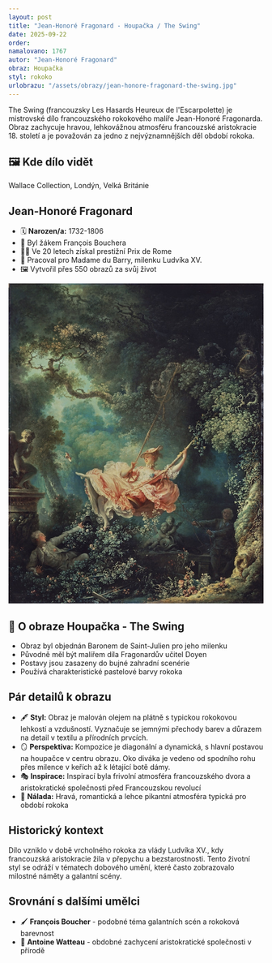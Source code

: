 ```yaml
---
layout: post
title: "Jean-Honoré Fragonard - Houpačka / The Swing"
date: 2025-09-22
order:
namalovano: 1767
autor: "Jean-Honoré Fragonard"
obraz: Houpačka
styl: rokoko
urlobrazu: "/assets/obrazy/jean-honore-fragonard-the-swing.jpg"
---
```

The Swing (francouzsky Les Hasards Heureux de l'Escarpolette) je mistrovské dílo francouzského rokokového malíře Jean-Honoré Fragonarda. Obraz zachycuje hravou, lehkovážnou atmosféru francouzské aristokracie 18. století a je považován za jedno z nejvýznamnějších děl období rokoka.

## 🖼️ Kde dílo vidět
Wallace Collection, Londýn, Velká Británie

## Jean-Honoré Fragonard
- 🗓️ **Narozen/a:** 1732-1806
- 🎨 Byl žákem François Bouchera
- 👨‍🎨 Ve 20 letech získal prestižní Prix de Rome
- 🏰 Pracoval pro Madame du Barry, milenku Ludvíka XV.
- 🖼️ Vytvořil přes 550 obrazů za svůj život

![Houpačka](/assets/obrazy/jean-honore-fragonard-the-swing.jpg)

## 🎨 O obraze Houpačka - The Swing

- Obraz byl objednán Baronem de Saint-Julien pro jeho milenku
- Původně měl být malířem díla Fragonardův učitel Doyen
- Postavy jsou zasazeny do bujné zahradní scenérie
- Používá charakteristické pastelové barvy rokoka

## Pár detailů k obrazu

- 🖋️ **Styl:** Obraz je malován olejem na plátně s typickou rokokovou lehkostí a vzdušností. Vyznačuje se jemnými přechody barev a důrazem na detail v textilu a přírodních prvcích.
- 🪞 **Perspektiva:** Kompozice je diagonální a dynamická, s hlavní postavou na houpačce v centru obrazu. Oko diváka je vedeno od spodního rohu přes milence v keřích až k létající botě dámy.
- 🎭 **Inspirace:** Inspirací byla frivolní atmosféra francouzského dvora a aristokratické společnosti před Francouzskou revolucí
- 🌃 **Nálada:** Hravá, romantická a lehce pikantní atmosféra typická pro období rokoka

## Historický kontext

Dílo vzniklo v době vrcholného rokoka za vlády Ludvíka XV., kdy francouzská aristokracie žila v přepychu a bezstarostnosti. Tento životní styl se odráží v tématech dobového umění, které často zobrazovalo milostné náměty a galantní scény.

## Srovnání s dalšími umělci

- 🖌️ **François Boucher** - podobné téma galantních scén a rokoková barevnost
- 🎨 **Antoine Watteau** - obdobné zachycení aristokratické společnosti v přírodě
